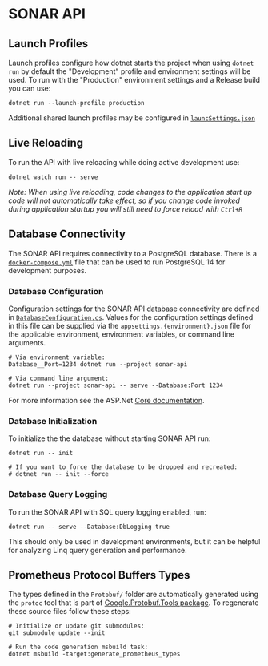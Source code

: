 # SONAR API

## Launch Profiles

Launch profiles configure how dotnet starts the project when using `dotnet run` by default the "Development" profile and environment settings will be used. To run with the "Production" environment settings and a Release build you can use:

```
dotnet run --launch-profile production
```

Additional shared launch profiles may be configured in [`launcSettings.json`](sonar-api/Properties/launchSettings.json)

## Live Reloading

To run the API with live reloading while doing active development use:

```
dotnet watch run -- serve
```

_Note: When using live reloading, code changes to the application start up code will not automatically take effect, so if you change code invoked during application startup you will still need to force reload with `Ctrl+R`_

## Database Connectivity

The SONAR API requires connectivity to a PostgreSQL database. There is a [`docker-compose.yml`](docker-compose.yml) file that can be used to run PostgreSQL 14 for development purposes.

### Database Configuration

Configuration settings for the SONAR API database connectivity are defined in [`DatabaseConfiguration.cs`](sonar-api/Configuration/DatabaseConfiguration.cs). Values for the configuration settings defined in this file can be supplied via the `appsettings.{environment}.json` file for the applicable environment, environment variables, or command line arguments.

```shell
# Via environment variable:
Database__Port=1234 dotnet run --project sonar-api

# Via command line argument:
dotnet run --project sonar-api -- serve --Database:Port 1234
```

For more information see the ASP.Net [Core documentation](https://learn.microsoft.com/en-us/aspnet/core/fundamentals/configuration/?view=aspnetcore-6.0).

### Database Initialization

To initialize the the database without starting SONAR API run:

```
dotnet run -- init

# If you want to force the database to be dropped and recreated:
# dotnet run -- init --force
```

### Database Query Logging

To run the SONAR API with SQL query logging enabled, run:

```
dotnet run -- serve --Database:DbLogging true
```

This should only be used in development environments, but it can be helpful for analyzing Linq query generation and performance.

## Prometheus Protocol Buffers Types

The types defined in the `Protobuf/` folder are automatically generated using the `protoc` tool that is part of [Google.Protobuf.Tools package](https://github.com/protocolbuffers/protobuf/tree/main/csharp#usage). To regenerate these source files follow these steps:

```shell
# Initialize or update git submodules:
git submodule update --init

# Run the code generation msbuild task:
dotnet msbuild -target:generate_prometheus_types
```
